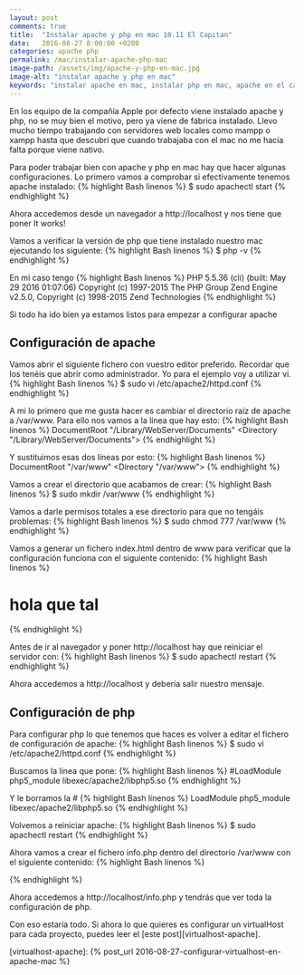 ```yaml
---
layout: post
comments: true
title:  "Instalar apache y php en mac 10.11 El Capitan"
date:   2016-08-27 8:00:00 +0200
categories: apache php
permalink: /mac/instalar-apache-php-mac
image-path: /assets/img/apache-y-php-en-mac.jpg
image-alt: "instalar apache y php en mac"
keywords: "instalar apache en mac, instalar php en mac, apache en el capitan, php en el capitan, instalacion apache en el capitan, instalacion php en el capitan, apache php nativo mac"
---
```

En los equipo de la compañía Apple por defecto viene instalado apache y php,
no se muy bien el motivo, pero ya viene de fábrica instalado. Llevo mucho tiempo
trabajando con servidores web locales como mampp o xampp hasta que descubrí que cuando
trabajaba con el mac no me hacía falta porque viene nativo.

Para poder trabajar bien con apache y php en mac hay que hacer algunas configuraciones.
Lo primero vamos a comprobar si efectivamente tenemos apache instalado:
{% highlight Bash linenos %}
$ sudo apachectl start
{% endhighlight %}

Ahora accedemos desde un navegador a http://localhost y nos tiene que poner It works!

Vamos a verificar la versión de php que tiene instalado nuestro mac ejecutando los siguiente:
{% highlight Bash linenos %}
$ php -v
{% endhighlight %}

En mi caso tengo
{% highlight Bash linenos %}
PHP 5.5.36 (cli) (built: May 29 2016 01:07:06)
Copyright (c) 1997-2015 The PHP Group
Zend Engine v2.5.0, Copyright (c) 1998-2015 Zend Technologies
{% endhighlight %}

Si todo ha ido bien ya estamos listos para empezar a configurar apache

## Configuración de apache

Vamos abrir el siguiente fichero con vuestro editor preferido. Recordar que los tenéis que abrir
como administrador. Yo para el ejemplo voy a utilizar vi.
{% highlight Bash linenos %}
$ sudo vi /etc/apache2/httpd.conf
{% endhighlight %}

A mi lo primero que me gusta hacer es cambiar el directorio raíz de apache a /var/www.
Para ello nos vamos a la línea que hay esto:
{% highlight Bash linenos %}
DocumentRoot "/Library/WebServer/Documents"
<Directory "/Library/WebServer/Documents">
{% endhighlight %}

Y sustituimos esas dos líneas por esto:
{% highlight Bash linenos %}
DocumentRoot "/var/www"
<Directory "/var/www">
{% endhighlight %}

Vamos a crear el directorio que acabamos de crear:
{% highlight Bash linenos %}
$ sudo mkdir /var/www
{% endhighlight %}

Vamos a darle permisos totales a ese directorio para que no tengáis problemas:
{% highlight Bash linenos %}
$ sudo chmod 777 /var/www
{% endhighlight %}

Vamos a generar un fichero index.html dentro de www para verificar que la
configuración funciona con el siguiente contenido:
{% highlight Bash linenos %}
<h1>hola que tal</h1>
{% endhighlight %}

Antes de ir al navegador y poner http://localhost hay que reiniciar el servidor con:
{% highlight Bash linenos %}
$ sudo apachectl restart
{% endhighlight %}

Ahora accedemos a http://localhost y debería salir nuestro mensaje.

## Configuración de php

Para configurar php lo que tenemos que haces es volver a editar el fichero
de configuración de apache:
{% highlight Bash linenos %}
$ sudo vi /etc/apache2/httpd.conf
{% endhighlight %}

Buscamos la linea que pone:
{% highlight Bash linenos %}
#LoadModule php5_module libexec/apache2/libphp5.so
{% endhighlight %}

Y le borramos la #
{% highlight Bash linenos %}
LoadModule php5_module libexec/apache2/libphp5.so
{% endhighlight %}

Volvemos a reiniciar apache:
{% highlight Bash linenos %}
$ sudo apachectl restart
{% endhighlight %}

Ahora vamos a crear el fichero info.php dentro del directorio /var/www con el
siguiente contenido:
{% highlight Bash linenos %}
<?php
phpinfo();
?>
{% endhighlight %}

Ahora accedemos a http://localhost/info.php y tendrás que ver toda la configuración
de php.

Con eso estaría todo. Si ahora lo que quieres es configurar un virtualHost para
cada proyecto, puedes leer el [este post][virtualhost-apache].

[virtualhost-apache]: {% post_url 2016-08-27-configurar-virtualhost-en-apache-mac %}